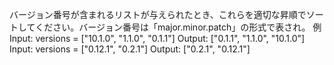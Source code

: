 バージョン番号が含まれるリストが与えられたとき、これらを適切な昇順でソートしてください。バージョン番号は「major.minor.patch」の形式で表され。
例
Input: versions = ["10.1.0", "1.1.0", "0.1.1"]
Output: ["0.1.1", "1.1.0", "10.1.0"]
Input: versions = ["0.12.1", "0.2.1"]
Output: ["0.2.1", "0.12.1"]

